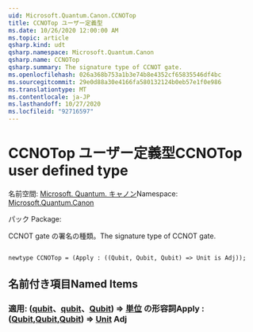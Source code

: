 ```yaml
---
uid: Microsoft.Quantum.Canon.CCNOTop
title: CCNOTop ユーザー定義型
ms.date: 10/26/2020 12:00:00 AM
ms.topic: article
qsharp.kind: udt
qsharp.namespace: Microsoft.Quantum.Canon
qsharp.name: CCNOTop
qsharp.summary: The signature type of CCNOT gate.
ms.openlocfilehash: 026a368b753a1b3e74b8e4352cf65835546df4bc
ms.sourcegitcommit: 29e0d88a30e4166fa580132124b0eb57e1f0e986
ms.translationtype: MT
ms.contentlocale: ja-JP
ms.lasthandoff: 10/27/2020
ms.locfileid: "92716597"
---
```

# <a name="ccnotop-user-defined-type"></a><span data-ttu-id="3873e-102">CCNOTop ユーザー定義型</span><span class="sxs-lookup"><span data-stu-id="3873e-102">CCNOTop user defined type</span></span>

<span data-ttu-id="3873e-103">名前空間: [Microsoft. Quantum. キャノン](xref:Microsoft.Quantum.Canon)</span><span class="sxs-lookup"><span data-stu-id="3873e-103">Namespace: [Microsoft.Quantum.Canon](xref:Microsoft.Quantum.Canon)</span></span>

<span data-ttu-id="3873e-104">パック [](https://nuget.org/packages/)</span><span class="sxs-lookup"><span data-stu-id="3873e-104">Package: [](https://nuget.org/packages/)</span></span>


<span data-ttu-id="3873e-105">CCNOT gate の署名の種類。</span><span class="sxs-lookup"><span data-stu-id="3873e-105">The signature type of CCNOT gate.</span></span>

```qsharp

newtype CCNOTop = (Apply : ((Qubit, Qubit, Qubit) => Unit is Adj));
```



## <a name="named-items"></a><span data-ttu-id="3873e-106">名前付き項目</span><span class="sxs-lookup"><span data-stu-id="3873e-106">Named Items</span></span>

### <a name="apply--qubitqubitqubit--unit-adj"></a><span data-ttu-id="3873e-107">適用: ([qubit](xref:microsoft.quantum.lang-ref.qubit)、[qubit](xref:microsoft.quantum.lang-ref.qubit)、[Qubit](xref:microsoft.quantum.lang-ref.qubit)) => [単位](xref:microsoft.quantum.lang-ref.unit) の形容詞</span><span class="sxs-lookup"><span data-stu-id="3873e-107">Apply : ([Qubit](xref:microsoft.quantum.lang-ref.qubit),[Qubit](xref:microsoft.quantum.lang-ref.qubit),[Qubit](xref:microsoft.quantum.lang-ref.qubit)) => [Unit](xref:microsoft.quantum.lang-ref.unit) Adj</span></span>

